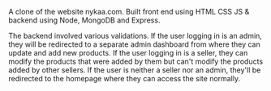 A clone of the website nykaa.com. Built front end using HTML CSS JS & backend using Node, MongoDB and Express.

The backend involved various validations. If the user logging in is an admin, they will be redirected to a separate admin dashboard from where they can update and add new products. If the user logging in is a seller, they can modify the products that were added by them but can't modify the products added by other sellers. If the user is neither a seller nor an admin, they'll be redirected to the homepage where they can access the site normally.
